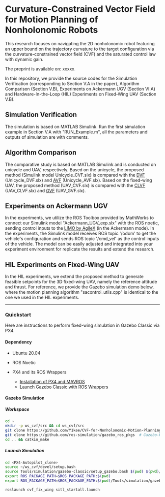 # Curvature-Constrained Vector Field for Motion Planning of Nonholonomic Robots

This research focuses on navigating the 2D nonholonomic robot featuring an upper bound on the trajectory curvature to the target configuration via the curvature-constrained vector field (CVF) and the saturated control law with dynamic gain.

The preprint is available on: xxxxx.

In this repository, we provide the source codes for the Simulation Verification (corresponding to Section V.A in the paper), Algorithm Comparison (Section V.B), Experiments on Ackermann UGV (Section VI.A) and Hardware-In-the-Loop (HIL) Experiments on Fixed-Wing UAV (Section V.B).

## Simulation Verification

The simulation is based on MATLAB Simulink.
Run the first simulation example in Section V.A with "RUN_Example.m", all the parameters and outputs of simulation are with comments.

## Algorithm Comparison

The comparative study is based on MATLAB Simulink and is conducted on unicycle and UAV, respectively.
Based on the unicycle, the proposed method (Simulink model Unicycle_CVF.slx) is compared with the [DVF](10.1109/TAC.2024.3406475) (Unicycle_DVF.slx) and [AVF](10.1109/TAC.2016.2576020) (Unicycle_AVF.slx).
Based on the fixed-wing UAV, the proposed method (UAV_CVF.slx) is compared with the [CLVF](https://doi.org/10.2514/1.G002281) (UAV_CLVF.slx) and [GVF](10.1109/TRO.2020.3043690) (UAV_GVF.slx).

## Experiments on Ackermann UGV

In the experiments, we utilize the ROS Toolbox provided by MathWorks to connect our Simulink model "Ackermann_UGV_exp.slx" with the ROS noetic, sending control inputs to the [LIMO by AgileX](https://global.agilex.ai/products/limo-pro) (in the Ackermann mode).
In the experiments, the Simulink model receives ROS topic '/odom' to get the vehicle's configuration and sends ROS topic '/cmd_vel' as the control inputs of the vehicle.
The model can be easily adjusted and integrated into your experiment environment for replicate the results and extend the research.

## HIL Experiments on Fixed-Wing UAV

In the HIL experiments, we extend the proposed method to generate feasible setpoints for the 3D fixed-wing UAV, namely the reference attitude and thrust.
For reference, we provide the Gazebo simulation demo below, where the motion planning algorithm "sacontrol_utils.cpp" is identical to the one we used in the HIL experiments.

---

### Quickstart

Here are instructions to perform fixed-wing simulation in Gazebo Classic via PX4.

#### Dependency

* Ubuntu 20.04
* ROS Noetic
* PX4 and its ROS Wrappers

  * [Installation of PX4 and MAVROS](https://docs.px4.io/main/en/ros/mavros_installation.html)
  * [Launch Gazebo Classic with ROS Wrappers](https://docs.px4.io/main/en/simulation/ros_interface.html#launching-gazebo-classic-with-ros-wrappers)

#### Gazebo Simulation

##### Workspace

```bash
cd ~ 
mkdir -p ws_cvf/src && cd ws_cvf/src
git clone https://github.com/Y1kee/CVF-for-Nonholonomic-Motion-Planning
git clone https://github.com/ros-simulation/gazebo_ros_pkgs  # Gazebo-ROS Toolbox 
cd .. && catkin_make
```

##### Launch Simulation

```bash
cd <PX4-Autopilot_clone>
source ~/ws_cvf/devel/setup.bash
source Tools/simulation/gazebo-classic/setup_gazebo.bash $(pwd) $(pwd)/build/px4_sitl_default
export ROS_PACKAGE_PATH=$ROS_PACKAGE_PATH:$(pwd)
export ROS_PACKAGE_PATH=$ROS_PACKAGE_PATH:$(pwd)/Tools/simulation/gazebo-classic/sitl_gazebo-classic

roslaunch cvf_fix_wing sitl_startall.launch
```
